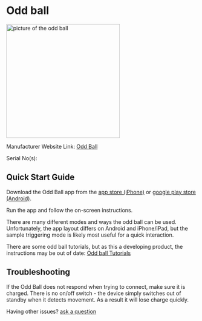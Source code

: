 # Odd ball

<img src="https://oddballism.com/cdn/shop/files/ball_test.png" alt="picture of the odd ball" width="300"/>

Manufacturer Website Link: [Odd Ball](<https://oddballism.com/>)

Serial No(s): 

## Quick Start Guide

Download the Odd Ball app from the [app store (iPhone)](<https://apps.apple.com/us/app/odd-ball/id1453989732>) or [google play store (Android)](<https://play.google.com/store/apps/details?id=com.oddballism.app&hl=en_GB&gl=US>).

Run the app and follow the on-screen instructions.

There are many different modes and ways the odd ball can be used. Unfortunately, the app layout differs on Android and iPhone/iPad, but the sample triggering mode is likely most useful for a quick interaction.

There are some odd ball tutorials, but as this a developing product, the instructions may be out of date:
[Odd ball Tutorials](<https://www.youtube.com/watch?v=T8LEMCSyrb8&list=PLl8Qj7n4CyirhV5Oy4bBT8HhRq_gw9aU3>)

## Troubleshooting

If the Odd Ball does not respond when trying to connect, make sure it is charged. There is no on/off switch - the device simply switches out of standby when it detects movement. As a result it will lose charge quickly.

Having other issues? [ask a question](<mailto:ChrisBall@omnimusic.org.uk>)
